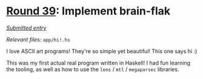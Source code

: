 # [Round 39](https://cg.esolangs.gay/39/): Implement brain-flak

[*Submitted entry*](https://cg.esolangs.gay/39/#8)

*Relevant files:* `app/hi!.hs`

I love ASCII art programs! They're so simple yet beautiful! This one says hi :)

This was my first actual real program written in Haskell! I had fun learning the tooling, as well as how to use
the `lens` / `mtl` / `megaparsec` libraries. 
